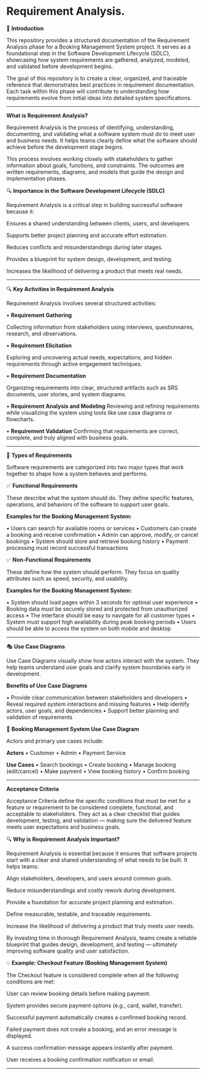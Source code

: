 # Requirement Analysis.
📌 **Introduction**

This repository provides a structured documentation of the Requirement Analysis phase for a Booking Management System project. It serves as a foundational step in the Software Development Lifecycle (SDLC), showcasing how system requirements are gathered, analyzed, modeled, and validated before development begins.

The goal of this repository is to create a clear, organized, and traceable reference that demonstrates best practices in requirement documentation. Each task within this phase will contribute to understanding how requirements evolve from initial ideas into detailed system specifications.

---

**What is Requirement Analysis?**

Requirement Analysis is the process of identifying, understanding, documenting, and validating what a software system must do to meet user and business needs. It helps teams clearly define what the software should achieve before the development stage begins.

This process involves working closely with stakeholders to gather information about goals, functions, and constraints. The outcomes are written requirements, diagrams, and models that guide the design and implementation phases.

🔍 **Importance in the Software Development Lifecycle (SDLC)**

Requirement Analysis is a critical step in building successful software because it:

Ensures a shared understanding between clients, users, and developers.

Supports better project planning and accurate effort estimation.

Reduces conflicts and misunderstandings during later stages.

Provides a blueprint for system design, development, and testing.

Increases the likelihood of delivering a product that meets real needs.

---

🔍 **Key Activities in Requirement Analysis**

Requirement Analysis involves several structured activities:

• **Requirement Gathering**

Collecting information from stakeholders using interviews, questionnaires, research, and observations.

• **Requirement Elicitation**

Exploring and uncovering actual needs, expectations, and hidden requirements through active engagement techniques.

• **Requirement Documentation**

Organizing requirements into clear, structured artifacts such as SRS documents, user stories, and system diagrams.

• **Requirement Analysis and Modeling**
Reviewing and refining requirements while visualizing the system using tools like use case diagrams or flowcharts.

• **Requirement Validation**
Confirming that requirements are correct, complete, and truly aligned with business goals.

---

🧩 **Types of Requirements**

Software requirements are categorized into two major types that work together to shape how a system behaves and performs.

✅ **Functional Requirements**

These describe what the system should do. They define specific features, operations, and behaviors of the software to support user goals.

**Examples for the Booking Management System:**

• Users can search for available rooms or services
• Customers can create a booking and receive confirmation
• Admin can approve, modify, or cancel bookings
• System should store and retrieve booking history
• Payment processing must record successful transactions

✅ **Non-Functional Requirements**

These define how the system should perform. They focus on quality attributes such as speed, security, and usability.

**Examples for the Booking Management System:**

• System should load pages within 3 seconds for optimal user experience
• Booking data must be securely stored and protected from unauthorized access
• The interface should be easy to navigate for all customer types
• System must support high availability during peak booking periods
• Users should be able to access the system on both mobile and desktop

---

🎭 **Use Case Diagrams**

Use Case Diagrams visually show how actors interact with the system. They help teams understand user goals and clarify system boundaries early in development.

**Benefits of Use Case Diagrams**

• Provide clear communication between stakeholders and developers
• Reveal required system interactions and missing features
• Help identify actors, user goals, and dependencies
• Support better planning and validation of requirements

📌 **Booking Management System Use Case Diagram**

Actors and primary use cases include:

**Actors**
• Customer
• Admin
• Payment Service

**Use Cases**
• Search bookings
• Create booking
• Manage booking (edit/cancel)
• Make payment
• View booking history
• Confirm booking

---

**Acceptance Criteria**

Acceptance Criteria define the specific conditions that must be met for a feature or requirement to be considered complete, functional, and acceptable to stakeholders. They act as a clear checklist that guides development, testing, and validation — making sure the delivered feature meets user expectations and business goals.

🔍 **Why is Requirement Analysis Important?**

Requirement Analysis is essential because it ensures that software projects start with a clear and shared understanding of what needs to be built. It helps teams:

Align stakeholders, developers, and users around common goals.

Reduce misunderstandings and costly rework during development.

Provide a foundation for accurate project planning and estimation.

Define measurable, testable, and traceable requirements.

Increase the likelihood of delivering a product that truly meets user needs.

By investing time in thorough Requirement Analysis, teams create a reliable blueprint that guides design, development, and testing — ultimately improving software quality and user satisfaction.

💡 **Example: Checkout Feature (Booking Management System)**

The Checkout feature is considered complete when all the following conditions are met:

User can review booking details before making payment.

System provides secure payment options (e.g., card, wallet, transfer).

Successful payment automatically creates a confirmed booking record.

Failed payment does not create a booking, and an error message is displayed.

A success confirmation message appears instantly after payment.

User receives a booking confirmation notification or email.

---
